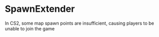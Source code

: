 # SpawnExtender
In CS2, some map spawn points are insufficient, causing players to be unable to join the game
